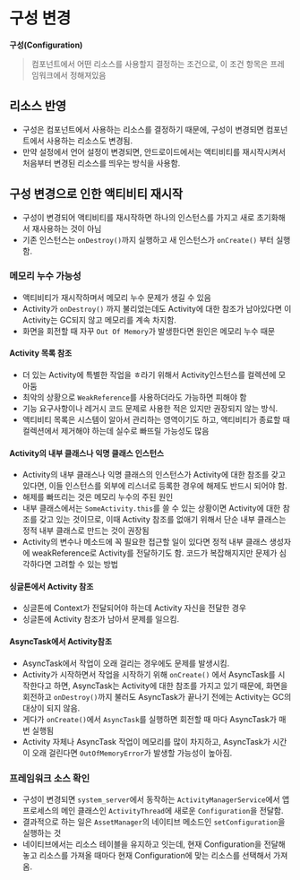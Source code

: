 # 구성 변경
**구성(Configuration)**
> 컴포넌트에서 어떤 리소스를 사용할지 결정하는 조건으로, 이 조건 항목은 프레임워크에서 정해져있음

## 리소스 반영
* 구성은 컴포넌트에서 사용하는 리소스를 결정하기 때문에, 구성이 변경되면 컴포넌트에서 사용하는 리소스도 변경됨.
* 만약 설정에서 언어 설정이 변경되면, 안드로이드에서는 액티비티를 재시작시켜서 처음부터 변경된 리소스를 띄우는 방식을 사용함.

## 구성 변경으로 인한 액티비티 재시작
* 구성이 변경되어 액티비티를 재시작하면 하나의 인스턴스를 가지고 새로 초기화해서 재사용하는 것이 아님
* 기존 인스턴스는 `onDestroy()`까지 실행하고 새 인스턴스가 `onCreate()` 부터 실행함.

### 메모리 누수 가능성
* 액티비티가 재시작하며서 메모리 누수 문제가 생길 수 있음
* Activity가 `onDestroy()` 까지 불리었는데도 Activity에 대한 참조가 남아있다면 이 Activity는 GC되지 않고 메모리를 계속 차지함. 
* 화면을 회전할 때 자꾸 `Out Of Memory`가 발생한다면 원인은 메모리 누수 때문

#### Activity 목록 참조
* 더 있는 Activity에 특별한 작업을 ㅎ라기 위해서 Activity인스턴스를 컬렉션에 모아둠
* 최악의 상황으로 `WeakReference`를 사용하더라도 가능하면 피해야 함
* 기능 요구사항이나 레거시 코드 문제로 사용한 적은 있지만 권장되지 않는 방식.
* 액티비티 목록은 시스템이 알아서 관리하는 영역이기도 하고, 액티비티가 종료할 때 컬렉션에서 제거해야 하는데 실수로 빠뜨릴 가능성도 많음

#### Activity의 내부 클래스나 익명 클래스 인스턴스
* Activity의 내부 클래스나 익명 클래스의 인스턴스가 Activity에 대한 참조를 갖고 있다면, 이들 인스턴스를 외부에 리스너로 등록한 경우에 해제도 반드시 되어야 함.
* 해제를 빠뜨리는 것은 메모리 누수의 주된 원인
* 내부 클래스에서는 `SomeActivity.this`를 쓸 수 있는 상황이면 Activity에 대한 참조를 갖고 있는 것이므로, 이때 Activity 참조를 없애기 위해서 단순 내부 클래스는 정적 내부 클래스로 만드는 것이 권장됨
* Activity의 변수나 메소드에 꼭 필요한 접근할 일이 있다면 정적 내부 클래스 생성자에 weakReference로 Activity를 전달하기도 함.  코드가 복잡해지지만 문제가 심각하다면 고려할 수 있는 방법

#### 싱글톤에서 Activity 참조
* 싱글톤에 Context가 전달되어야 하는데 Activity 자신을 전달한 경우
* 싱글톤에 Activity 참조가 남아서 문제를 일으킴.

#### AsyncTask에서 Activity참조
* AsyncTask에서 작업이 오래 걸리는 경우에도 문제를 발생시킴.
* Activity가 시작하면서 작업을 시작하기 위해 `onCreate()` 에서 AsyncTask를 시작한다고 하면, AsyncTask는 Activity에 대한 참조를 가지고 있기 때문에, 화면을 회전하고 `onDestroy()`까지 불러도 AsyncTask가 끝나기 전에는 Activity는 GC의 대상이 되지 않음.
* 게다가 `onCreate()`에서  `AsyncTask`를 실행하면 회전할 때 마다 AsyncTask가 매번 실행됨
* Activity 자체나 AsyncTask 작업이 메모리를 많이 차지하고, AsyncTask가 시간이 오래 걸린다면 `OutOfMemoryError`가 발생할 가능성이 높아짐.

### 프레임워크 소스 확인
* 구성이 변경되면 `system_server`에서 동작하는 `ActivityManagerService`에서 앱 프로세스의 메인 클래스인 `ActivityThread`에 새로운 `Configuration`을 전달함.
* 결과적으로 하는 일은 `AssetManager`의 네이티브 메소드인 `setConfiguration`을 실행하는 것
* 네이티브에서는 리소스 테이블을 유지하고 잇는데, 현재 Configuration을 전달해놓고 리소스를 가져올 때마다 현재 Configuration에 맞는 리소스를 선택해서 가져옴.